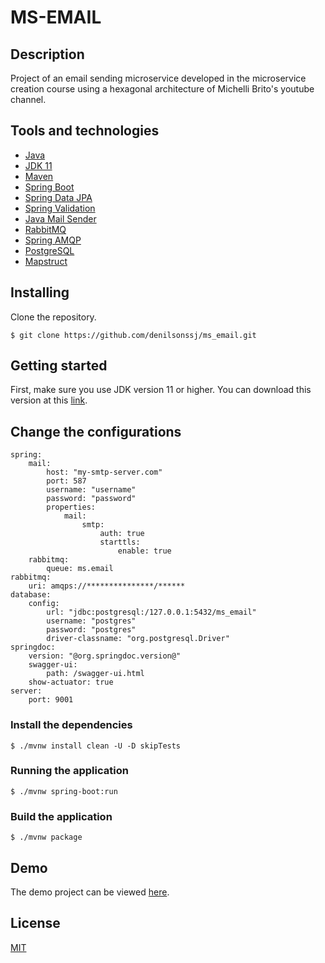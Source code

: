 # MS-EMAIL

## Description

Project of an email sending microservice developed in the microservice creation course using a hexagonal architecture of Michelli Brito's youtube channel.

## Tools and technologies

- [Java](https://www.java.com/)
- [JDK 11](https://openjdk.java.net/projects/jdk/11/)
- [Maven](https://maven.apache.org/)
- [Spring Boot](https://spring.io/projects/spring-boot)
- [Spring Data JPA](https://docs.spring.io/spring-boot/docs/2.6.0/reference/htmlsingle/#boot-features-jpa-and-spring-data)
- [Spring Validation](https://docs.spring.io/spring-boot/docs/2.6.0/reference/htmlsingle/#boot-features-validation)
- [Java Mail Sender](https://docs.spring.io/spring-boot/docs/2.6.0/reference/htmlsingle/#boot-features-email)
- [RabbitMQ](https://www.rabbitmq.com/)
- [Spring AMQP](https://spring.io/projects/spring-amqp)
- [PostgreSQL](https://docs.spring.io/spring-boot/docs/2.6.0/reference/htmlsingle/#boot-features-email)
- [Mapstruct](https://mapstruct.org/)

## Installing

Clone the repository. 

```
$ git clone https://github.com/denilsonssj/ms_email.git
```

## Getting started

First, make sure you use JDK version 11 or higher. You can download this version at this [link](https://www.oracle.com/br/java/technologies/javase/jdk11-archive-downloads.html).

## Change the configurations

```
spring:
    mail:
        host: "my-smtp-server.com"
        port: 587
        username: "username"
        password: "password"
        properties:
            mail:
                smtp:
                    auth: true
                    starttls:
                        enable: true
    rabbitmq:
        queue: ms.email
rabbitmq:
    uri: amqps://***************/******
database:
    config:
        url: "jdbc:postgresql:/127.0.0.1:5432/ms_email"
        username: "postgres"
        password: "postgres"
        driver-classname: "org.postgresql.Driver"
springdoc:
    version: "@org.springdoc.version@"
    swagger-ui:
        path: /swagger-ui.html
    show-actuator: true
server:
    port: 9001

```

### Install the dependencies

```
$ ./mvnw install clean -U -D skipTests
```

### Running the application

```
$ ./mvnw spring-boot:run
```

### Build the application

```
$ ./mvnw package
```

## Demo

The demo project can be viewed [here](https://denilsonssj-ms-email.herokuapp.com/swagger-ui.html).

## License

[MIT](https://github.com/denilsonssj/ms_email/blob/main/LICENSE)